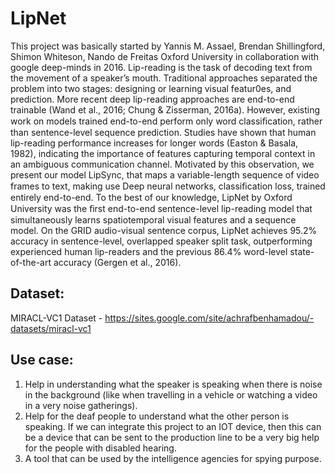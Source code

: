 # LipNet
  This project was basically started by  Yannis M. Assael, Brendan Shillingford, Shimon Whiteson, Nando de Freitas	Oxford University in collaboration with google deep-minds in 2016.
Lip-reading is the task of decoding text from the movement of a speaker’s mouth. Traditional approaches separated the problem into two stages: designing or learning visual featur0es, and prediction. More recent deep lip-reading approaches are end-to-end trainable (Wand et al., 2016; Chung & Zisserman, 2016a). However, existing work on models trained end-to-end perform only word classiﬁcation, rather than sentence-level sequence prediction. Studies have shown that human lip-reading performance increases for longer words (Easton & Basala, 1982), indicating the importance of features capturing temporal context in an ambiguous communication channel. Motivated by this observation, we present our model LipSync, that maps a variable-length sequence of video frames to text, making use Deep neural networks, classiﬁcation loss, trained entirely end-to-end. To the best of our knowledge, LipNet by Oxford University was the ﬁrst end-to-end sentence-level lip-reading model that simultaneously learns spatiotemporal visual features and a sequence model. On the GRID audio-visual sentence corpus, LipNet achieves 95.2% accuracy in sentence-level, overlapped speaker split task, outperforming experienced human lip-readers and the previous 86.4% word-level state-of-the-art accuracy (Gergen et al., 2016).

## Dataset:
  MIRACL-VC1 Dataset - https://sites.google.com/site/achrafbenhamadou/-datasets/miracl-vc1

## Use case:
1)	Help in understanding what the speaker is speaking when there is noise in the background (like when travelling in a vehicle or watching a video in a very noise gatherings).
2)	 Help for the deaf people to understand what the other person is speaking. If we can integrate this project to an IOT device, then this can be a device that can be sent to the production line to be a very big help for the people with disabled hearing.
3)	A tool that can be used by the intelligence agencies for spying purpose.

